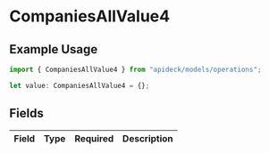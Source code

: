 # CompaniesAllValue4

## Example Usage

```typescript
import { CompaniesAllValue4 } from "apideck/models/operations";

let value: CompaniesAllValue4 = {};
```

## Fields

| Field       | Type        | Required    | Description |
| ----------- | ----------- | ----------- | ----------- |